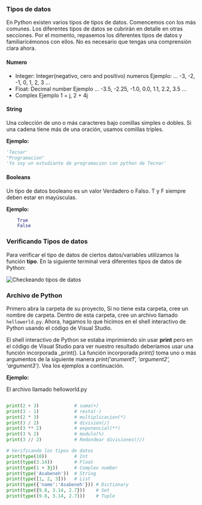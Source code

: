 ### Tipos de datos

En Python existen varios tipos de tipos de datos. Comencemos con los más comunes. Los diferentes tipos de datos se cubrirán en detalle en otras secciones. Por el momento, repasemos los diferentes tipos de datos y familiaricémonos con ellos. No es necesario que tengas una comprensión clara ahora.

#### Numero

- Integer: Integer(negativo, cero and positivo) numeros
    Ejemplo:
    ... -3, -2, -1, 0, 1, 2, 3 ...
- Float: Decimal number
    Ejemplo
    ... -3.5, -2.25, -1.0, 0.0, 1.1, 2.2, 3.5 ...
- Complex
    Ejemplo
    1 + j, 2 + 4j

#### String

Una colección de uno o más caracteres bajo comillas simples o dobles. Si una cadena tiene más de una oración, usamos comillas triples.

**Ejemplo:**

```py
'Tecnar'
"Programacion"
'Yo soy un estudiante de programacion con python de Tecnar'
```

#### Booleans

Un tipo de datos booleano es un valor Verdadero o Falso. T y F siempre deben estar en mayúsculas.

**Ejemplo:**

```python
    True  
    False 
```

### Verificando Tipos de datos

Para verificar el tipo de datos de ciertos datos/variables utilizamos la función **tipo**. En la siguiente terminal verá diferentes tipos de datos de Python:

![Checkeando tipos de datos](../images/checking_data_types.png)

### Archivo de Python

Primero abra la carpeta de su proyecto, Si no tiene esta carpeta, cree un nombre de carpeta. Dentro de esta carpeta, cree un archivo llamado `helloworld.py`. Ahora, hagamos lo que hicimos en el shell interactivo de Python usando el código de Visual Studio.

El shell interactivo de Python se estaba imprimiendo sin usar **print** pero en el código de Visual Studio para ver nuestro resultado deberíamos usar una función incorporada _print(). La función incorporada _print()_ toma uno o más argumentos de la siguiente manera _print('arument1', 'argument2', 'argument3')_. Vea los ejemplos a continuación.


**Ejemplo:**

El archivo llamado helloworld.py

```py

print(2 + 3)             # suma(+)
print(3 - 1)             # resta(-)
print(2 * 3)             # multiplicacion(*)
print(3 / 2)             # division(/)
print(3 ** 2)            # exponencial(**)
print(3 % 2)             # modulo(%)
print(3 // 2)            # Redondear divisiones(//)

# Verificando los tipos de datos
print(type(10))          # Int
print(type(3.14))        # Float
print(type(1 + 3j))      # Complex number
print(type('Asabeneh'))  # String
print(type([1, 2, 3]))   # List
print(type({'name':'Asabeneh'})) # Dictionary
print(type({9.8, 3.14, 2.7}))    # Set
print(type((9.8, 3.14, 2.7)))    # Tuple
```
